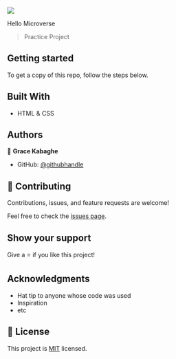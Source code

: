 ![](https://img.shields.io/badge/Microverse-blueviolet)

Hello Microverse

> Practice Project
## Getting started
To get a copy of this repo, follow the steps below.

## Built With

- HTML & CSS



## Authors

👤 **Grace Kabaghe**

- GitHub: [@githubhandle](https://github.com/gracekabaghe)

## 🤝 Contributing

Contributions, issues, and feature requests are welcome!

Feel free to check the [issues page](../../issues/).

## Show your support

Give a ⭐️ if you like this project!

## Acknowledgments

- Hat tip to anyone whose code was used
- Inspiration
- etc

## 📝 License

This project is [MIT](./MIT.md) licensed.